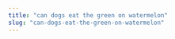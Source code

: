 ```yaml
---
title: "can dogs eat the green on watermelon"
slug: "can-dogs-eat-the-green-on-watermelon"
---
```


